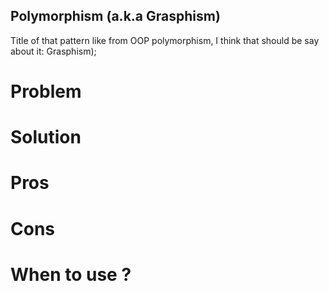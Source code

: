 ## Polymorphism (a.k.a Grasphism)

Title of that pattern like from OOP polymorphism, I think that should be say about it: Grasphism);

# Problem

# Solution

# Pros

# Cons

# When to use ?